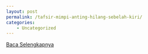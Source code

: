 ```yaml
---
layout: post
permalink: /tafsir-mimpi-anting-hilang-sebelah-kiri/
categories:
    - Uncategorized
---
```


[Baca Selengkapnya](/10)